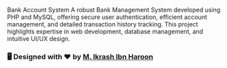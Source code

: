Bank Account System
A robust Bank Management System developed using PHP and MySQL, offering secure user authentication, efficient account management, and detailed transaction history tracking. This project highlights expertise in web development, database management, and intuitive UI/UX design.

### 🖥️ Designed with ❤️ by [M. Ikrash Ibn Haroon](https://github.com/ikrashharoon)
